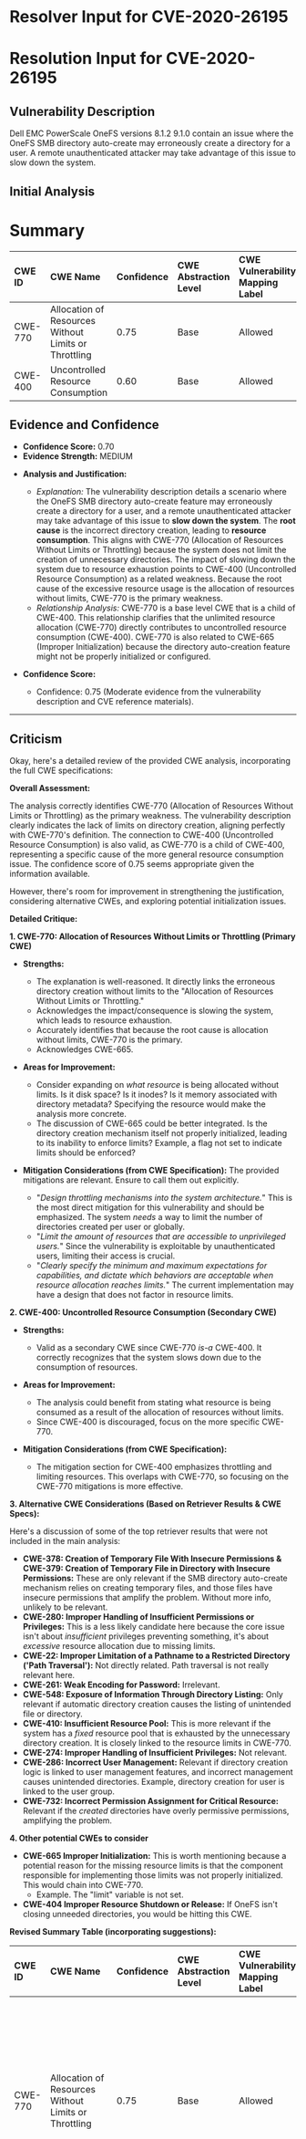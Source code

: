 # Resolver Input for CVE-2020-26195

# Resolution Input for CVE-2020-26195

## Vulnerability Description
Dell EMC PowerScale OneFS versions 8.1.2 9.1.0 contain an issue where the OneFS SMB directory auto-create may erroneously create a directory for a user. A remote unauthenticated attacker may take advantage of this issue to slow down the system.

## Initial Analysis
# Summary
| CWE ID  | CWE Name                                                              | Confidence | CWE Abstraction Level | CWE Vulnerability Mapping Label | CWE-Vulnerability Mapping Notes |
| :-------- | :-------------------------------------------------------------------- | :--------- | :---------------------- | :------------------------------ | :------------------------------ |
| CWE-770 | Allocation of Resources Without Limits or Throttling                 | 0.75       | Base                    | Allowed                         | Primary CWE                     |
| CWE-400 | Uncontrolled Resource Consumption                                      | 0.60       | Base                    | Allowed                         | Secondary CWE                     |

## Evidence and Confidence

*   **Confidence Score:** 0.70
*   **Evidence Strength:** MEDIUM

- **Analysis and Justification:**
  - *Explanation:* The vulnerability description details a scenario where the OneFS SMB directory auto-create feature may erroneously create a directory for a user, and a remote unauthenticated attacker may take advantage of this issue to **slow down the system**. The **root cause** is the incorrect directory creation, leading to **resource consumption**. This aligns with CWE-770 (Allocation of Resources Without Limits or Throttling) because the system does not limit the creation of unnecessary directories. The impact of slowing down the system due to resource exhaustion points to CWE-400 (Uncontrolled Resource Consumption) as a related weakness. Because the root cause of the excessive resource usage is the allocation of resources without limits, CWE-770 is the primary weakness.
  - *Relationship Analysis:* CWE-770 is a base level CWE that is a child of CWE-400. This relationship clarifies that the unlimited resource allocation (CWE-770) directly contributes to uncontrolled resource consumption (CWE-400). CWE-770 is also related to CWE-665 (Improper Initialization) because the directory auto-creation feature might not be properly initialized or configured.

- **Confidence Score:**
  - Confidence: 0.75 (Moderate evidence from the vulnerability description and CVE reference materials).

---

## Criticism
Okay, here's a detailed review of the provided CWE analysis, incorporating the full CWE specifications:

**Overall Assessment:**

The analysis correctly identifies CWE-770 (Allocation of Resources Without Limits or Throttling) as the primary weakness. The vulnerability description clearly indicates the lack of limits on directory creation, aligning perfectly with CWE-770's definition. The connection to CWE-400 (Uncontrolled Resource Consumption) is also valid, as CWE-770 is a child of CWE-400, representing a specific cause of the more general resource consumption issue. The confidence score of 0.75 seems appropriate given the information available.

However, there's room for improvement in strengthening the justification, considering alternative CWEs, and exploring potential initialization issues.

**Detailed Critique:**

**1.  CWE-770: Allocation of Resources Without Limits or Throttling (Primary CWE)**

*   **Strengths:**
    *   The explanation is well-reasoned.  It directly links the erroneous directory creation without limits to the "Allocation of Resources Without Limits or Throttling."
    *   Acknowledges the impact/consequence is slowing the system, which leads to resource exhaustion.
    *   Accurately identifies that because the root cause is allocation without limits, CWE-770 is the primary.
    *   Acknowledges CWE-665.

*   **Areas for Improvement:**
    *   Consider expanding on *what resource* is being allocated without limits. Is it disk space? Is it inodes? Is it memory associated with directory metadata?  Specifying the resource would make the analysis more concrete.
    *   The discussion of CWE-665 could be better integrated.  Is the directory creation mechanism itself not properly initialized, leading to its inability to enforce limits? Example, a flag not set to indicate limits should be enforced?

*   **Mitigation Considerations (from CWE Specification):** The provided mitigations are relevant. Ensure to call them out explicitly.
    *   "*Design throttling mechanisms into the system architecture.*"  This is the most direct mitigation for this vulnerability and should be emphasized.  The system *needs* a way to limit the number of directories created per user or globally.
    *   "*Limit the amount of resources that are accessible to unprivileged users.*"  Since the vulnerability is exploitable by unauthenticated users, limiting their access is crucial.
    *   "*Clearly specify the minimum and maximum expectations for capabilities, and dictate which behaviors are acceptable when resource allocation reaches limits.*" The current implementation may have a design that does not factor in resource limits.

**2.  CWE-400: Uncontrolled Resource Consumption (Secondary CWE)**

*   **Strengths:**
    *   Valid as a secondary CWE since CWE-770 *is-a* CWE-400. It correctly recognizes that the system slows down due to the consumption of resources.
*   **Areas for Improvement:**
    *   The analysis could benefit from stating what resource is being consumed as a result of the allocation of resources without limits.
    *   Since CWE-400 is discouraged, focus on the more specific CWE-770.

*   **Mitigation Considerations (from CWE Specification):**
    *   The mitigation section for CWE-400 emphasizes throttling and limiting resources. This overlaps with CWE-770, so focusing on the CWE-770 mitigations is more effective.

**3. Alternative CWE Considerations (Based on Retriever Results & CWE Specs):**

Here's a discussion of some of the top retriever results that were not included in the main analysis:

*   **CWE-378: Creation of Temporary File With Insecure Permissions & CWE-379: Creation of Temporary File in Directory with Insecure Permissions:** These are only relevant if the SMB directory auto-create mechanism relies on creating temporary files, and those files have insecure permissions that amplify the problem. Without more info, unlikely to be relevant.
*   **CWE-280: Improper Handling of Insufficient Permissions or Privileges:** This is a less likely candidate here because the core issue isn't about *insufficient* privileges preventing something, it's about *excessive* resource allocation due to missing limits.
*   **CWE-22: Improper Limitation of a Pathname to a Restricted Directory ('Path Traversal'):** Not directly related. Path traversal is not really relevant here.
*   **CWE-261: Weak Encoding for Password:** Irrelevant.
*   **CWE-548: Exposure of Information Through Directory Listing:** Only relevant if automatic directory creation causes the listing of unintended file or directory.
*   **CWE-410: Insufficient Resource Pool:** This is more relevant if the system has a *fixed* resource pool that is exhausted by the unnecessary directory creation. It is closely linked to the resource limits in CWE-770.
*   **CWE-274: Improper Handling of Insufficient Privileges:** Not relevant.
*   **CWE-286: Incorrect User Management:** Relevant if directory creation logic is linked to user management features, and incorrect management causes unintended directories. Example, directory creation for user is linked to the user group.
*   **CWE-732: Incorrect Permission Assignment for Critical Resource:** Relevant if the *created* directories have overly permissive permissions, amplifying the problem.

**4.  Other potential CWEs to consider**

*   **CWE-665 Improper Initialization:** This is worth mentioning because a potential reason for the missing resource limits is that the component responsible for implementing those limits was not properly initialized. This would chain into CWE-770.
    *   Example. The "limit" variable is not set.
*   **CWE-404 Improper Resource Shutdown or Release:** If OneFS isn't closing unneeded directories, you would be hitting this CWE.

**Revised Summary Table (incorporating suggestions):**

| CWE ID  | CWE Name                                                              | Confidence | CWE Abstraction Level | CWE Vulnerability Mapping Label | CWE-Vulnerability Mapping Notes                                                                                                                                                                                                                  |
| :-------- | :-------------------------------------------------------------------- | :--------- | :---------------------- | :------------------------------ | :------------------------------------------------------------------------------------------------------------------------------------------------------------------------------------------------------------------------------------------------ |
| CWE-770 | Allocation of Resources Without Limits or Throttling                 | 0.75       | Base                    | Allowed                         | Primary CWE. System does not limit directory creation, leading to resource exhaustion.  Consider that file descriptors, inodes, or memory could be allocated without limits.                                                                              |
| CWE-400 | Uncontrolled Resource Consumption                                      | 0.60       | Base                    | Allowed                         | Secondary CWE. Direct result of unlimited resource allocation. Consider replacing this CWE with more granular child.                                                                                                                                   |
| CWE-665 | Improper Initialization                                      | 0.30       | Class                    | Allowed                         | Worth considering as an underlying cause if the component responsible for limit enforcement was not correctly initialized (e.g. the limit variable has no value.). Chains into CWE-770.                                                              |
| CWE-410 | Insufficient Resource Pool                                      | 0.30       | Base                    | Allowed                         | Worth considering if there is a fixed resource pool that was exhausted due to the directory creation. Linked to limits in CWE-770                                                                                                                 |

**In summary:**

The original analysis was a good starting point. Strengthening the justification for CWE-770 by specifying the resource being allocated, considering a possible initialization issue (CWE-665, CWE-909) and considering additional CWEs like CWE-410 to capture how these components chain together increases the accuracy.

Consider both the direct matches and the relationships between CWEs
when making your final determination.
        